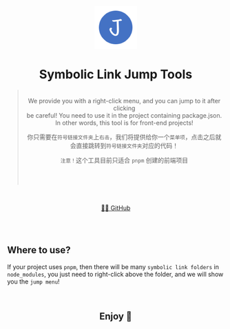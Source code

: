 <br>

<p align="center">
<img src="https://raw.githubusercontent.com/xicunyang/fe-jump/main/icon.png" style="width:100px;" />
</p>

<h1 align="center">Symbolic Link Jump Tools</h1>


<p align="center">


<blockquote align="center">
<br>
We provide you with a right-click menu, and you can jump to it after clicking

<br >
be careful! You need to use it in the project containing package.json. In other words, this tool is for front-end projects!

<br>

你只需要在```符号链接文件夹```上```右击```，我们将提供给你一个```菜单项```，点击之后就会直接跳转到```符号链接文件夹```对应的代码！

```注意！```这个工具目前只适合 ```pnpm``` 创建的前端项目

<br >

<br>
</blockquote>

<br>
<p align="center">
<a href="https://github.com/xicunyang/fe-jump">🧑‍💻 GitHub</a>
</p>
<br>


<br>

## Where to use?

If your project uses ```pnpm```, then there will be many ```symbolic link folders``` in ```node_modules```, you just need to right-click above the folder, and we will show you the ```jump menu```!

<br>

<block align="center">

## Enjoy 🎉

</block>

